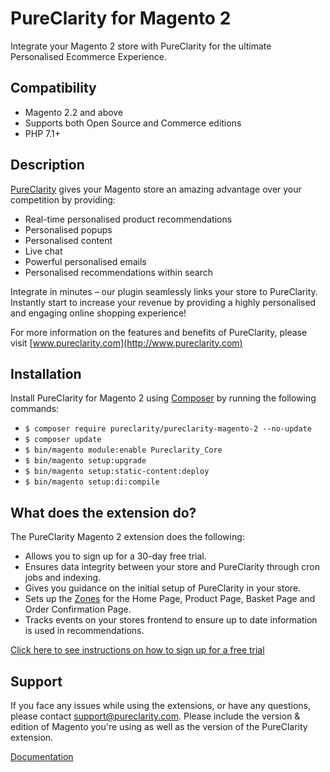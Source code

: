 PureClarity for Magento 2
=========================

Integrate your Magento 2 store with PureClarity for the ultimate Personalised Ecommerce Experience.

Compatibility
-------------

- Magento 2.2 and above
- Supports both Open Source and Commerce editions
- PHP 7.1+

Description
-----------

[PureClarity](http://www.pureclarity.com) gives your Magento store an amazing advantage over your competition by providing:

- Real-time personalised product recommendations
- Personalised popups
- Personalised content
- Live chat
- Powerful personalised emails
- Personalised recommendations within search

Integrate in minutes – our plugin seamlessly links your store to PureClarity. Instantly start to increase your revenue by providing a highly personalised and engaging online shopping experience!

For more information on the features and benefits of PureClarity, please visit [www.pureclarity.com](http://www.pureclarity.com)

Installation
------------

Install PureClarity for Magento 2 using [Composer](https://getcomposer.org/) by running the following commands:

- ```$ composer require pureclarity/pureclarity-magento-2 --no-update```
- ```$ composer update```
- ```$ bin/magento module:enable Pureclarity_Core```
- ```$ bin/magento setup:upgrade```
- ```$ bin/magento setup:static-content:deploy```
- ```$ bin/magento setup:di:compile```
  
What does the extension do?
---------------------------

The PureClarity Magento 2 extension does the following:

- Allows you to sign up for a 30-day free trial.
- Ensures data integrity between your store and PureClarity through cron jobs and indexing.
- Gives you guidance on the initial setup of PureClarity in your store.
- Sets up the [Zones](https://intercom.help/pureclarity-academy/en/collections/2028411-pureclarity-academy#zones) for the Home Page, Product Page, Basket Page and Order Confirmation Page.
- Tracks events on your stores frontend to ensure up to date information is used in recommendations.

[Click here to see instructions on how to sign up for a free trial](http://docs.pureclarity.net/en/articles/4719928-magento-2-x-free-trial-signup)

Support
-------

If you face any issues while using the extensions, or have any questions, please contact [support@pureclarity.com](mailto:support@pureclarity.com). Please include the version & edition of Magento you're using as well as the version of the PureClarity extension. 

[Documentation](http://docs.pureclarity.net/en/collections/2545031-magento-2-x-integration)
